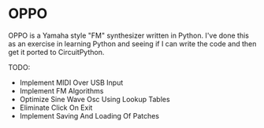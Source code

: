 OPPO
================================
OPPO is a Yamaha style "FM" synthesizer written in Python. I've done this as an exercise in learning Python and seeing if I can write the code and then get it ported to CircuitPython.

TODO:
* Implement MIDI Over USB Input
* Implement FM Algorithms
* Optimize Sine Wave Osc Using Lookup Tables
* Eliminate Click On Exit
* Implement Saving And Loading Of Patches
